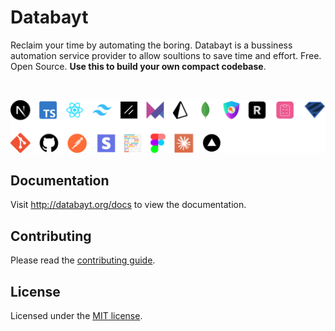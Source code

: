 # Databayt

Reclaim your time by automating the boring. Databayt is a bussiness automation service provider to allow soultions to save time and effort. Free. Open Source. **Use this to build your own compact codebase**.

<br>

![hero](public/readme/stack.png)


## Documentation

Visit http://databayt.org/docs to view the documentation.

## Contributing

Please read the [contributing guide](/CONTRIBUTING.md).

## License

Licensed under the [MIT license](https://github.com/shadcn/ui/blob/main/LICENSE.md).